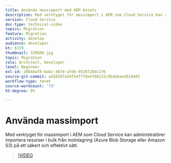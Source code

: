 ```yaml
---
title: Använda massimport med AEM Assets
description: Med verktyget för massimport i AEM som Cloud Service kan administratörer importera resurser i bulk från molnlagring (Azure Blob Storage eller Amazon S3) på ett säkert och effektivt sätt.
version: Cloud Service
doc-type: technical-video
topics: Migration
feature: Migration
activity: develop
audience: developer
kt: 6729
thumbnail: 329680.jpg
topic: Migration
role: Architect, Developer
level: Beginner
exl-id: 28644af8-babc-467d-afdb-8538728dc176
source-git-commit: ad203d7a34f5eff7de4768131c9b4ebae261da93
workflow-type: tm+mt
source-wordcount: '73'
ht-degree: 0%

---
```


# Använda massimport

Med verktyget för massimport i AEM som Cloud Service kan administratörer importera resurser i bulk från molnlagring (Azure Blob Storage eller Amazon S3) på ett säkert och effektivt sätt.

>[!VIDEO](https://video.tv.adobe.com/v/329680/?quality=12&learn=on)
